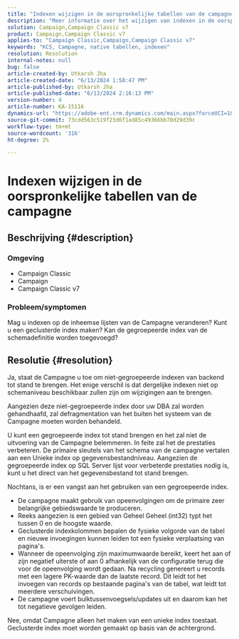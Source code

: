 ```yaml
---
title: "Indexen wijzigen in de oorspronkelijke tabellen van de campagne"
description: "Meer informatie over het wijzigen van indexen in de oorspronkelijke tabellen van de campagne en het maken van een geclusterde index."
solution: Campaign,Campaign Classic v7
product: Campaign,Campaign Classic v7
applies-to: "Campaign Classic,Campaign,Campaign Classic v7"
keywords: "KCS, Campagne, native tabellen, indexen"
resolution: Resolution
internal-notes: null
bug: false
article-created-by: Utkarsh Jha
article-created-date: "6/13/2024 1:58:47 PM"
article-published-by: Utkarsh Jha
article-published-date: "6/13/2024 2:16:13 PM"
version-number: 4
article-number: KA-15116
dynamics-url: "https://adobe-ent.crm.dynamics.com/main.aspx?forceUCI=1&pagetype=entityrecord&etn=knowledgearticle&id=320e900d-8d29-ef11-840a-00224808decd"
source-git-commit: 73cdd563c519f23d6f1ad85c49366bb70d29d39c
workflow-type: tm+mt
source-wordcount: '316'
ht-degree: 2%

---
```


# Indexen wijzigen in de oorspronkelijke tabellen van de campagne

## Beschrijving {#description}


### Omgeving

- Campaign Classic
- Campaign
- Campaign Classic v7


### Probleem/symptomen

Mag u indexen op de inheemse lijsten van de Campagne veranderen?
Kunt u een geclusterde index maken?
Kan de gegroepeerde index van de schemadefinitie worden toegevoegd?


## Resolutie {#resolution}


Ja, staat de Campagne u toe om niet-gegroepeerde indexen van backend tot stand te brengen. Het enige verschil is dat dergelijke indexen niet op schemaniveau beschikbaar zullen zijn om wijzigingen aan te brengen. 

Aangezien deze niet-gegroepeerde index door uw DBA zal worden gehandhaafd, zal defragmentation van het buiten het systeem van de Campagne moeten worden behandeld.

U kunt een gegroepeerde index tot stand brengen en het zal niet de uitvoering van de Campagne belemmeren. In feite zal het de prestaties verbeteren. De primaire sleutels van het schema van de campagne vertalen aan een Unieke index op gegevensbestandniveau. Aangezien de gegroepeerde index op SQL Server lijst voor verbeterde prestaties nodig is, kunt u het direct van het gegevensbestand tot stand brengen.

Nochtans, is er een vangst aan het gebruiken van een gegroepeerde index.

- De campagne maakt gebruik van opeenvolgingen om de primaire zeer belangrijke gebiedswaarde te produceren.
- Reeks aangezien is een gebied van Geheel Geheel (int32) typt het tussen 0 en de hoogste waarde.
- Geclusterde indexkolommen bepalen de fysieke volgorde van de tabel en nieuwe invoegingen kunnen leiden tot een fysieke verplaatsing van pagina&#39;s.
- Wanneer de opeenvolging zijn maximumwaarde bereikt, keert het aan of zijn negatief uiterste of aan 0 afhankelijk van de configuratie terug die voor de opeenvolging wordt gedaan. Na recycling genereert u records met een lagere PK-waarde dan de laatste record. Dit leidt tot het invoegen van records op bestaande pagina&#39;s van de tabel, wat leidt tot meerdere verschuivingen.
- De campagne voert bulktussenvoegsels/updates uit en daarom kan het tot negatieve gevolgen leiden.


Nee, omdat Campagne alleen het maken van een unieke index toestaat. Geclusterde index moet worden gemaakt op basis van de achtergrond.

